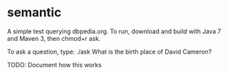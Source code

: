# semantic

A simple test querying dbpedia.org. To run, download and build with Java 7 and Maven 3, then chmod+r ask. 

To ask a question, type:
./ask What is the birth place of David Cameron?

TODO: Document how this works
